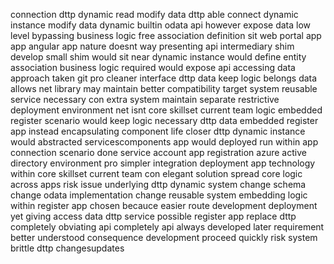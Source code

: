 connection dttp dynamic read modify data dttp able connect dynamic instance modify data dynamic builtin odata api however expose data low level bypassing business logic free association definition sit web portal app app angular app nature doesnt way presenting api intermediary shim develop small shim would sit near dynamic instance would define entity association business logic required would expose api accessing data approach taken git pro cleaner interface dttp data keep logic belongs data allows net library may maintain better compatibility target system reusable service necessary con extra system maintain separate restrictive deployment environment net isnt core skillset current team logic embedded register scenario would keep logic necessary dttp data embedded register app instead encapsulating component life closer dttp dynamic instance would abstracted servicescomponents app would deployed run within app connection scenario done service account app registration azure active directory environment pro simpler integration deployment app technology within core skillset current team con elegant solution spread core logic across apps risk issue underlying dttp dynamic system change schema change odata implementation change reusable system embedding logic within register app chosen becauce easier route development deployment yet giving access data dttp service possible register app replace dttp completely obviating api completely api always developed later requirement better understood consequence development proceed quickly risk system brittle dttp changesupdates